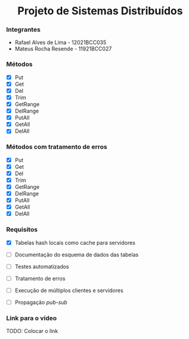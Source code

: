 <h1 align="center">Projeto de Sistemas Distribuídos</h1>

<h3>Integrantes</h3>

* Rafael Alves de Lima - 12021BCC035
* Mateus Rocha Resende - 11921BCC027

<h3>Métodos</h3>

- [x] Put
- [x] Get
- [x] Del
- [x] Trim
- [x] GetRange
- [x] DelRange
- [x] PutAll 
- [x] GetAll
- [x] DelAll

<h3>Métodos com tratamento de erros</h3>

- [x] Put
- [x] Get
- [x] Del
- [x] Trim
- [x] GetRange
- [x] DelRange
- [x] PutAll 
- [x] GetAll
- [x] DelAll

<h3>Requisitos</h3>

- [x] Tabelas hash locais como cache para servidores
- [ ] Documentação do esquema de dados das tabelas
- [ ] Testes automatizados
- [ ] Tratamento de erros
- [ ] Execução de múltiplos clientes e servidores
- [ ] Propagação _pub-sub_



<h3>Link para o vídeo</h3>
TODO: Colocar o link
